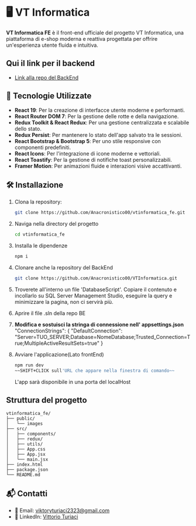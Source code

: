 # 🖥️ VT Informatica

**VT Informatica FE** è il front-end ufficiale del progetto VT Informatica, una piattaforma di e-shop moderna e reattiva progettata per offrire un'esperienza utente fluida e intuitiva.

## Qui il link per il backend
- [Link alla repo del BackEnd](https://github.com/Anacronistico00/VTInformatica)
## 🚀 Tecnologie Utilizzate

- **React 19**: Per la creazione di interfacce utente moderne e performanti.
- **React Router DOM 7**: Per la gestione delle rotte e della navigazione.
- **Redux Toolkit & React Redux**: Per una gestione centralizzata e scalabile dello stato.
- **Redux Persist**: Per mantenere lo stato dell'app salvato tra le sessioni.
- **React Bootstrap & Bootstrap 5**: Per uno stile responsive con componenti predefiniti.
- **React Icons**: Per l'integrazione di icone moderne e vettoriali.
- **React Toastify**: Per la gestione di notifiche toast personalizzabili.
- **Framer Motion**: Per animazioni fluide e interazioni visive accattivanti.

## 🛠️ Installazione

1. Clona la repository:
   ```bash
   git clone https://github.com/Anacronistico00/vtinformatica_fe.git
   ```
   
2. Naviga nella directory del progetto
   ```bash
   cd vtinformatica_fe
   ```
   
3. Installa le dipendenze
   ```bash
   npm i
   ```
4. Clonare anche la repository del BackEnd
   ```bash
   git clone https://github.com/Anacronistico00/VTInformatica.git
   ```
   
5. Troverete all'interno un file 'DatabaseScript'. Copiare il contenuto e incollarlo su SQL Server Management Studio, eseguire la query e minimizzare la pagina, non ci servirà più.
   
6. Aprire il file .sln della repo BE
   
7. **Modifica e sostuisci la stringa di connessione nell' appsettings.json**
   "ConnectionStrings": {
  "DefaultConnection": "Server=TUO_SERVER;Database=NomeDatabase;Trusted_Connection=True;MultipleActiveResultSets=true"
}
   
8. Avviare l'applicazione(Lato frontEnd)
   ```bash
   npm run dev
   ~~SHIFT+CLICK sull'URL che appare nella finestra di comando~~
   ```
   L'app sarà disponibile in una porta del localHost
   
## Struttura del progetto
```plaintext
vtinformatica_fe/
├── public/
│   └── images
├── src/
│   ├── components/
│   ├── redux/
│   ├── utils/
│   ├── App.css
│   ├── App.jsx
│   └── main.jsx
├── index.html
├── package.json
└── README.md
```


## 📬 Contatti

- 📧 Email: viktoryturiaci2323@gmail.com
- 💼 LinkedIn: [Vittorio Turiaci](https://www.linkedin.com/in/vittorio-turiaci-2646a9333/)
